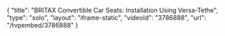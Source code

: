 {
    "title": "BRITAX Convertible Car Seats: Installation Using Versa-Tethe",
    "type": "solo",
    "layout": "iframe-static",
    "videoId": "3786888",
    "url": "\/tvpembed\/3786888"
}